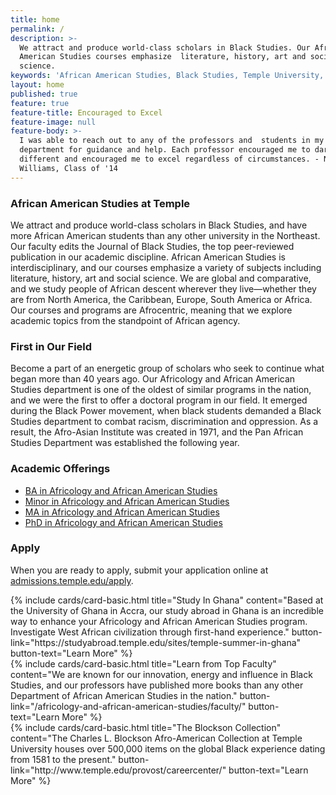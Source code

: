 ```yaml
---
title: home
permalink: /
description: >-
  We attract and produce world-class scholars in Black Studies. Our African
  American Studies courses emphasize  literature, history, art and social
  science.
keywords: 'African American Studies, Black Studies, Temple University, Journal of Black Studies'
layout: home
published: true
feature: true
feature-title: Encouraged to Excel
feature-image: null
feature-body: >-
  I was able to reach out to any of the professors and  students in my
  department for guidance and help. Each professor encouraged me to dare to be
  different and encouraged me to excel regardless of circumstances. - NeShae
  Williams, Class of '14
---
```

### African American Studies at Temple
We attract and produce world-class scholars in Black Studies, and have more African American students than any other university in the Northeast. Our faculty edits the Journal of Black Studies, the top peer-reviewed publication in our academic discipline. African American Studies is interdisciplinary, and our courses emphasize a variety of subjects including literature, history, art and social science. We are global and comparative, and we study people of African descent wherever they live—whether they are from North America, the Caribbean, Europe, South America or Africa. Our courses and programs are Afrocentric, meaning that we explore academic topics from the standpoint of African agency.

### First in Our Field
Become a part of an energetic group of scholars who seek to continue what began more than 40 years ago. Our Africology and African American Studies department is one of the oldest of similar programs in the nation, and we were the first to offer a doctoral program in our field. It emerged during the Black Power movement, when black students demanded a Black Studies department to combat racism, discrimination and oppression. As a result, the Afro-Asian Institute was created in 1971, and the Pan African Studies Department was established the following year.

### Academic Offerings

- [BA in Africology and African American Studies](http://bulletin.temple.edu/undergraduate/liberal-arts/africology-african-american-studies/ba-africology-african-american-studies/)
- [Minor in Africology and African American Studies](http://bulletin.temple.edu/undergraduate/liberal-arts/africology-african-american-studies/minor-africology-african-american-studies/)
- [MA in Africology and African American Studies](http://bulletin.temple.edu/graduate/scd/cla/africology-african-american-studies-ma/)
- [PhD in Africology and African American Studies](http://bulletin.temple.edu/graduate/scd/cla/africology-african-american-studies-phd/)

### Apply

When you are ready to apply, submit your application online at [admissions.temple.edu/apply](http://admissions.temple.edu/apply).

<div class="row row-wide">
  <div class="col m12 l4">{% include cards/card-basic.html
    title="Study In Ghana"
    content="Based at the University of Ghana in Accra, our study abroad in Ghana is an incredible way to enhance your Africology and African American Studies program. Investigate West African civilization through first-hand experience."
    button-link="https://studyabroad.temple.edu/sites/temple-summer-in-ghana"
    button-text="Learn More" %}
  </div>
  <div class="row row-wide">
    <div class="col m12 l4">{% include cards/card-basic.html
      title="Learn from Top Faculty"
      content="We are known for our innovation, energy and influence in Black Studies, and our professors have published more books than any other Department of African American Studies in the nation."
      button-link="/africology-and-african-american-studies/faculty/"
      button-text="Learn More" %}
    </div>
    <div class="row row-wide">
      <div class="col m12 l4">{% include cards/card-basic.html
        title="The Blockson Collection"
        content="The Charles L. Blockson Afro-American Collection at Temple University houses over 500,000 items on the global Black experience dating from 1581 to the present."
        button-link="http://www.temple.edu/provost/careercenter/"
        button-text="Learn More" %}
      </div>
</div>
